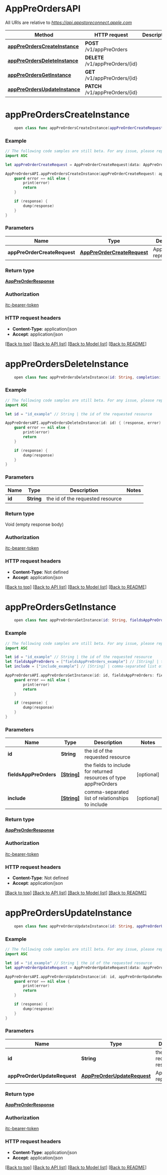 # AppPreOrdersAPI

All URIs are relative to *https://api.appstoreconnect.apple.com*

Method | HTTP request | Description
------------- | ------------- | -------------
[**appPreOrdersCreateInstance**](AppPreOrdersAPI.md#apppreorderscreateinstance) | **POST** /v1/appPreOrders | 
[**appPreOrdersDeleteInstance**](AppPreOrdersAPI.md#apppreordersdeleteinstance) | **DELETE** /v1/appPreOrders/{id} | 
[**appPreOrdersGetInstance**](AppPreOrdersAPI.md#apppreordersgetinstance) | **GET** /v1/appPreOrders/{id} | 
[**appPreOrdersUpdateInstance**](AppPreOrdersAPI.md#apppreordersupdateinstance) | **PATCH** /v1/appPreOrders/{id} | 


# **appPreOrdersCreateInstance**
```swift
    open class func appPreOrdersCreateInstance(appPreOrderCreateRequest: AppPreOrderCreateRequest, completion: @escaping (_ data: AppPreOrderResponse?, _ error: Error?) -> Void)
```



### Example
```swift
// The following code samples are still beta. For any issue, please report via http://github.com/OpenAPITools/openapi-generator/issues/new
import ASC

let appPreOrderCreateRequest = AppPreOrderCreateRequest(data: AppPreOrderCreateRequest_data(type: "type_example", attributes: AppPreOrderCreateRequest_data_attributes(appReleaseDate: Date()), relationships: AppEventCreateRequest_data_relationships(app: AppCustomProductPageCreateRequest_data_relationships_app(data: AppClip_relationships_app_data(type: "type_example", id: "id_example"))))) // AppPreOrderCreateRequest | AppPreOrder representation

AppPreOrdersAPI.appPreOrdersCreateInstance(appPreOrderCreateRequest: appPreOrderCreateRequest) { (response, error) in
    guard error == nil else {
        print(error)
        return
    }

    if (response) {
        dump(response)
    }
}
```

### Parameters

Name | Type | Description  | Notes
------------- | ------------- | ------------- | -------------
 **appPreOrderCreateRequest** | [**AppPreOrderCreateRequest**](AppPreOrderCreateRequest.md) | AppPreOrder representation | 

### Return type

[**AppPreOrderResponse**](AppPreOrderResponse.md)

### Authorization

[itc-bearer-token](../README.md#itc-bearer-token)

### HTTP request headers

 - **Content-Type**: application/json
 - **Accept**: application/json

[[Back to top]](#) [[Back to API list]](../README.md#documentation-for-api-endpoints) [[Back to Model list]](../README.md#documentation-for-models) [[Back to README]](../README.md)

# **appPreOrdersDeleteInstance**
```swift
    open class func appPreOrdersDeleteInstance(id: String, completion: @escaping (_ data: Void?, _ error: Error?) -> Void)
```



### Example
```swift
// The following code samples are still beta. For any issue, please report via http://github.com/OpenAPITools/openapi-generator/issues/new
import ASC

let id = "id_example" // String | the id of the requested resource

AppPreOrdersAPI.appPreOrdersDeleteInstance(id: id) { (response, error) in
    guard error == nil else {
        print(error)
        return
    }

    if (response) {
        dump(response)
    }
}
```

### Parameters

Name | Type | Description  | Notes
------------- | ------------- | ------------- | -------------
 **id** | **String** | the id of the requested resource | 

### Return type

Void (empty response body)

### Authorization

[itc-bearer-token](../README.md#itc-bearer-token)

### HTTP request headers

 - **Content-Type**: Not defined
 - **Accept**: application/json

[[Back to top]](#) [[Back to API list]](../README.md#documentation-for-api-endpoints) [[Back to Model list]](../README.md#documentation-for-models) [[Back to README]](../README.md)

# **appPreOrdersGetInstance**
```swift
    open class func appPreOrdersGetInstance(id: String, fieldsAppPreOrders: [FieldsAppPreOrders_appPreOrdersGetInstance]? = nil, include: [Include_appPreOrdersGetInstance]? = nil, completion: @escaping (_ data: AppPreOrderResponse?, _ error: Error?) -> Void)
```



### Example
```swift
// The following code samples are still beta. For any issue, please report via http://github.com/OpenAPITools/openapi-generator/issues/new
import ASC

let id = "id_example" // String | the id of the requested resource
let fieldsAppPreOrders = ["fieldsAppPreOrders_example"] // [String] | the fields to include for returned resources of type appPreOrders (optional)
let include = ["include_example"] // [String] | comma-separated list of relationships to include (optional)

AppPreOrdersAPI.appPreOrdersGetInstance(id: id, fieldsAppPreOrders: fieldsAppPreOrders, include: include) { (response, error) in
    guard error == nil else {
        print(error)
        return
    }

    if (response) {
        dump(response)
    }
}
```

### Parameters

Name | Type | Description  | Notes
------------- | ------------- | ------------- | -------------
 **id** | **String** | the id of the requested resource | 
 **fieldsAppPreOrders** | [**[String]**](String.md) | the fields to include for returned resources of type appPreOrders | [optional] 
 **include** | [**[String]**](String.md) | comma-separated list of relationships to include | [optional] 

### Return type

[**AppPreOrderResponse**](AppPreOrderResponse.md)

### Authorization

[itc-bearer-token](../README.md#itc-bearer-token)

### HTTP request headers

 - **Content-Type**: Not defined
 - **Accept**: application/json

[[Back to top]](#) [[Back to API list]](../README.md#documentation-for-api-endpoints) [[Back to Model list]](../README.md#documentation-for-models) [[Back to README]](../README.md)

# **appPreOrdersUpdateInstance**
```swift
    open class func appPreOrdersUpdateInstance(id: String, appPreOrderUpdateRequest: AppPreOrderUpdateRequest, completion: @escaping (_ data: AppPreOrderResponse?, _ error: Error?) -> Void)
```



### Example
```swift
// The following code samples are still beta. For any issue, please report via http://github.com/OpenAPITools/openapi-generator/issues/new
import ASC

let id = "id_example" // String | the id of the requested resource
let appPreOrderUpdateRequest = AppPreOrderUpdateRequest(data: AppPreOrderUpdateRequest_data(type: "type_example", id: "id_example", attributes: AppPreOrderCreateRequest_data_attributes(appReleaseDate: Date()))) // AppPreOrderUpdateRequest | AppPreOrder representation

AppPreOrdersAPI.appPreOrdersUpdateInstance(id: id, appPreOrderUpdateRequest: appPreOrderUpdateRequest) { (response, error) in
    guard error == nil else {
        print(error)
        return
    }

    if (response) {
        dump(response)
    }
}
```

### Parameters

Name | Type | Description  | Notes
------------- | ------------- | ------------- | -------------
 **id** | **String** | the id of the requested resource | 
 **appPreOrderUpdateRequest** | [**AppPreOrderUpdateRequest**](AppPreOrderUpdateRequest.md) | AppPreOrder representation | 

### Return type

[**AppPreOrderResponse**](AppPreOrderResponse.md)

### Authorization

[itc-bearer-token](../README.md#itc-bearer-token)

### HTTP request headers

 - **Content-Type**: application/json
 - **Accept**: application/json

[[Back to top]](#) [[Back to API list]](../README.md#documentation-for-api-endpoints) [[Back to Model list]](../README.md#documentation-for-models) [[Back to README]](../README.md)

